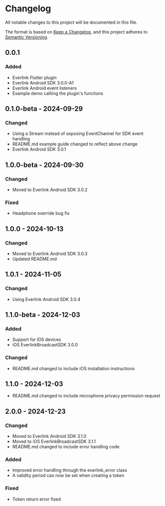 # Changelog

All notable changes to this project will be documented in this file.

The format is based on [Keep a Changelog](https://keepachangelog.com/en/1.1.0/),
and this project adheres to [Semantic Versioning](https://semver.org/spec/v2.0.0.html).

## 0.0.1

### Added
- Everlink Flutter plugin
- Everlink Android SDK 3.0.0-A1
- Everlink Android event listeners 
- Example demo calliing the plugin's functions

## 0.1.0-beta - 2024-09-29

### Changed 
- Using a Stream instead of exposing EventChannel for SDK event handling
- README.md example guide changed to reflect above change
- Everlink Android SDK 3.0.1  

## 1.0.0-beta - 2024-09-30

### Changed 
- Moved to Everlink Android SDK 3.0.2 

### Fixed
- Headphone override bug fix

## 1.0.0 - 2024-10-13

### Changed 
- Moved to Everlink Android SDK 3.0.3 
- Updated README.md

## 1.0.1 - 2024-11-05

### Changed 
- Using Everlink Android SDK 3.0.4 

## 1.1.0-beta - 2024-12-03

### Added
- Support for iOS devices 
- iOS EverlinkBroadcastSDK 3.0.0

### Changed 
- README.md changed to include iOS installation instructions 

## 1.1.0 - 2024-12-03
- README.md changed to include microphone privacy permission request  

## 2.0.0 - 2024-12-23

### Changed 
- Moved to Everlink Android SDK 3.1.0
- Moved to iOS EverlinkBroadcastSDK 3.1.1 
- README.md changed to include error handling code 

### Added
- Improved error handling through the everlink_error class
- A validity period can now be set when creating a token 

### Fixed
- Token return error fixed
